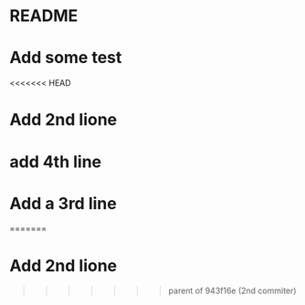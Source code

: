 # README

# Add some test



<<<<<<< HEAD
# Add 2nd lione

# add 4th line

# Add a 3rd line 
=======
# Add 2nd lione
>>>>>>> parent of 943f16e (2nd commiter)
